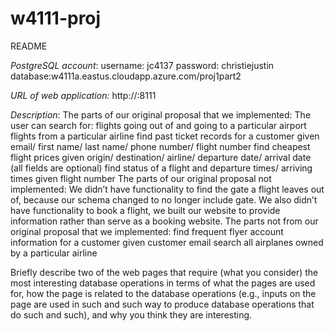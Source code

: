 # w4111-proj
README

*PostgreSQL account*: 
	username: jc4137
	password: christiejustin
	database:w4111a.eastus.cloudapp.azure.com/proj1part2

*URL of web application:*
	http://<IPADDRESS>:8111

*Description*:
The parts of our original proposal that we implemented:
	The user can search for:
	flights going out of and going to a particular airport
	flights from a particular airline
	find past ticket records for a customer given email/ first name/ last name/ phone number/ flight number
	find cheapest flight prices given origin/ destination/ airline/ departure date/ arrival date (all fields are optional)
	find status of a flight and departure times/ arriving times given flight number
The parts of our original proposal not implemented:
	We didn’t have functionality to find the gate a flight leaves out of, because our schema changed to no longer include gate. 
	We also didn’t have functionality to book a flight, we built our website to provide information rather than serve as a booking website.
The parts not from our original proposal that we implemented:
	find frequent flyer account information for a customer given customer email
	search all airplanes owned by a particular airline



Briefly describe two of the web pages that require (what you consider) the most interesting database operations in terms of what the pages are used for, how the page is related to the database operations (e.g., inputs on the page are used in such and such way to produce database operations that do such and such), and why you think they are interesting.
